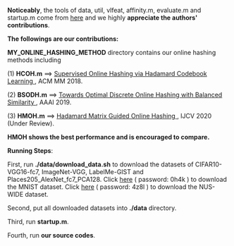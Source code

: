 **Noticeably**, the tools of data, util, vlfeat, affinity.m, evaluate.m and startup.m come from <a href="https://github.com/fcakir/mihash">here</a> and we highly **appreciate the authors' contributions**.

**The followings are our contributions:**

**MY_ONLINE_HASHING_METHOD** directory contains our online hashing methods including

(1) **HCOH.m**  ==> <a href="https://dl.acm.org/citation.cfm?id=3240519">Supervised Online Hashing via Hadamard Codebook Learning </a>, ACM MM 2018. 

(2) **BSODH.m**  ==> <a href ="https://arxiv.org/abs/1901.10185">Towards Optimal Discrete Online Hashing with Balanced Similarity </a>, AAAI 2019.

(3) **HMOH.m**  ==> <a href ="https://arxiv.org/abs/1905.04454">Hadamard Matrix Guided Online Hashing </a>, IJCV 2020 (Under Review).

**HMOH shows the best performance and is encouraged to compare.**

**Running Steps**:

First, run **./data/download_data.sh** to download the datasets of CIFAR10-VGG16-fc7, ImageNet-VGG, LabelMe-GIST and Places205_AlexNet_fc7_PCA128. Click <a href="链接:https://pan.baidu.com/s/1kvPvX5b9fwoxdhxEN_CS6g">here</a> ( password: 0h4k ) to download the MNIST dataset. Click <a href="链接:https://pan.baidu.com/s/19aErUrC9F-K9NSrKQ5J8Qg">here</a> ( password: 4z8l ) to download the NUS-WIDE dataset.

Second, put all downloaded datasets into **./data** directory.

Third, run **startup.m**.

Fourth, run **our source codes**.
